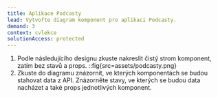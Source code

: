 ```yaml
---
title: Aplikace Podcasty
lead: Vytvořte diagram komponent pro aplikaci Podcasty.
demand: 3
context: cvlekce
solutionAccess: protected
---
```


1.  Podle následujícího designu zkuste nakreslit čistý strom komponent, zatím bez stavů a props.
    ::fig{src=assets/podcasty.png}
1.  Zkuste do diagramu znázornit, ve kterých komponentách se budou stahovat data z API. Znázorněte stavy, ve kterých se budou data nacházet a také props jednotlivých komponent.
